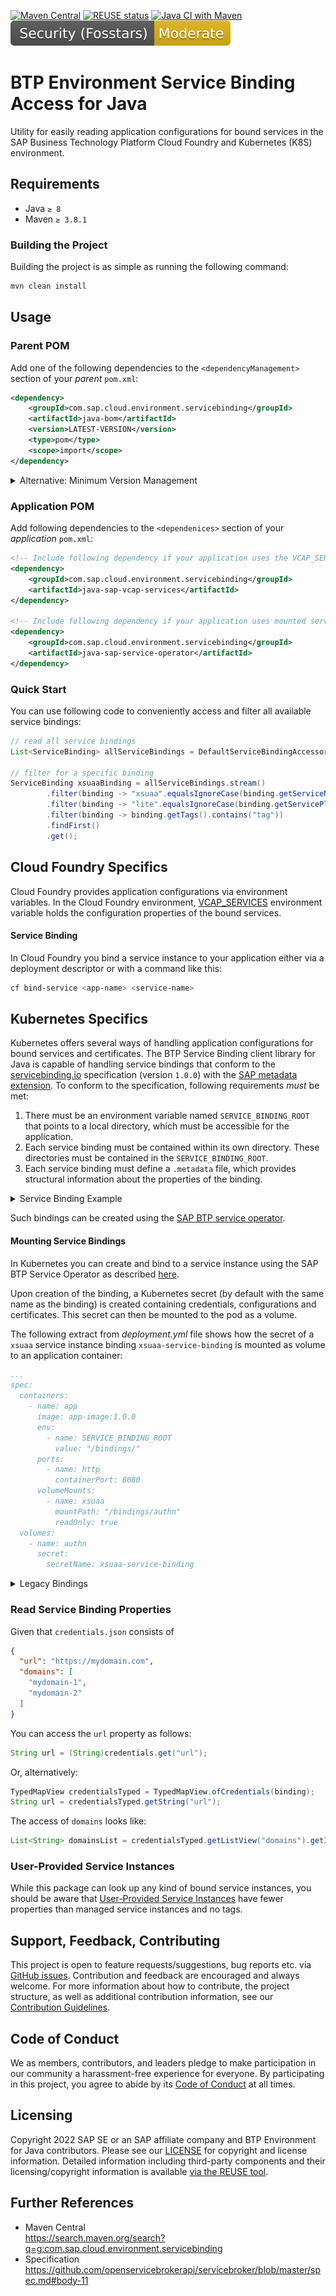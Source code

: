 [![Maven Central](https://img.shields.io/badge/Maven_Central-yellow.svg)](https://search.maven.org/search?q=g:com.sap.cloud.environment.servicebinding%2BAND%2Ba:java-bom)
[![REUSE status](https://api.reuse.software/badge/github.com/SAP/btp-environment-variable-access)](https://api.reuse.software/info/github.com/SAP/btp-environment-variable-access)
[![Java CI with Maven](https://github.com/SAP/btp-environment-variable-access/actions/workflows/ci-build.yml/badge.svg)](https://github.com/SAP/btp-environment-variable-access/actions/workflows/ci-build.yml)
[![Fosstars security rating](https://raw.githubusercontent.com/SAP/btp-environment-variable-access/fosstars-report/fosstars_badge.svg)](https://github.com/SAP/btp-environment-variable-access/blob/fosstars-report/fosstars_report.md)

# BTP Environment Service Binding Access for Java

Utility for easily reading application configurations for bound services in the SAP Business Technology Platform Cloud
Foundry and Kubernetes (K8S) environment.

## Requirements

- Java `≥ 8`
- Maven `≥ 3.8.1`

### Building the Project

Building the project is as simple as running the following command:

```sh
mvn clean install
```

## Usage

### Parent POM

Add one of the following dependencies to the `<dependencyManagement>` section of your _parent_ `pom.xml`:

```xml
<dependency>
    <groupId>com.sap.cloud.environment.servicebinding</groupId>
    <artifactId>java-bom</artifactId>
    <version>LATEST-VERSION</version>
    <type>pom</type>
    <scope>import</scope>
</dependency>
```

<details>
<summary>Alternative: Minimum Version Management</summary>

```xml
<dependency>
    <groupId>com.sap.cloud.environment.servicebinding</groupId>
    <artifactId>java-modules-bom</artifactId>
    <version>LATEST-VERSION</version>
    <type>pom</type>
    <scope>import</scope>
</dependency>
```

</details>

### Application POM

Add following dependencies to the `<dependenices>` section of your _application_ `pom.xml`:

```xml
<!-- Include following dependency if your application uses the VCAP_SERVICES environment variable as a source for service bindings -->
<dependency>
    <groupId>com.sap.cloud.environment.servicebinding</groupId>
    <artifactId>java-sap-vcap-services</artifactId>
</dependency>

<!-- Include following dependency if your application uses mounted service bindings created by the SAP BTP Service Operator -->
<dependency>
    <groupId>com.sap.cloud.environment.servicebinding</groupId>
    <artifactId>java-sap-service-operator</artifactId>
</dependency>
```

### Quick Start

You can use following code to conveniently access and filter all available service bindings:

```java
// read all service bindings
List<ServiceBinding> allServiceBindings = DefaultServiceBindingAccessor.getInstance().getServiceBindings();

// filter for a specific binding
ServiceBinding xsuaaBinding = allServiceBindings.stream()
        .filter(binding -> "xsuaa".equalsIgnoreCase(binding.getServiceName().orElse(null)))
        .filter(binding -> "lite".equalsIgnoreCase(binding.getServicePlan().orElse(null)))
        .filter(binding -> binding.getTags().contains("tag"))
        .findFirst()
        .get();
```

## Cloud Foundry Specifics

Cloud Foundry provides application configurations via environment variables. In the Cloud Foundry
environment, [VCAP_SERVICES](http://docs.cloudfoundry.org/devguide/deploy-apps/environment-variable.html#VCAP-SERVICES)
environment variable holds the configuration properties of the bound services.

#### Service Binding

In Cloud Foundry you bind a service instance to your application either via a deployment descriptor or with a command
like this:

```sh
cf bind-service <app-name> <service-name>
```

## Kubernetes Specifics

Kubernetes offers several ways of handling application configurations for bound services and certificates. The BTP
Service Binding client library for Java is capable of handling service bindings that conform to
the [servicebinding.io](https://servicebinding.io/spec/core/1.0.0/) specification (version `1.0.0`) with
the [SAP metadata extension](https://blogs.sap.com/2022/07/12/the-new-way-to-consume-service-bindings-on-kyma-runtime/).
To conform to the specification, following requirements _must_ be met:

1. There must be an environment variable named `SERVICE_BINDING_ROOT` that points to a local directory, which must be
   accessible for the application.
2. Each service binding must be contained within its own directory. These directories must be contained in
   the `SERVICE_BINDING_ROOT`.
3. Each service binding must define a `.metadata` file, which provides structural information about the properties of
   the binding.

<details>
<summary>Service Binding Example</summary>

For example, a valid binding could look like below:

```sh
/$SERVICE_BINDING_ROOT/
  my-funny-binding/
    .metadata: /* see below */
    type: funny-service
    tags: ["funny", "somewhat", "useful"]
    user: me
    a_number: 3
    a_boolean: true
    an_object: { "property1": "value 1", "property2": true }
```

With the `.metadata` file containing following content:

```json
{
  "metaDataProperties": [
    {
      "name": "type",
      "format": "text"
    },
    {
      "name": "tags",
      "format": "json"
    }
  ],
  "credentialProperties": [
    {
      "name": "user",
      "format": "text"
    },
    {
      "name": "a_number",
      "format": "json"
    },
    {
      "name": "a_boolean",
      "format": "json"
    },
    {
      "name": "an_object",
      "format": "json"
    }
  ]
}
```

</details>

Such bindings can be created using the [SAP BTP service operator](https://github.com/SAP/sap-btp-service-operator).

#### Mounting Service Bindings

In Kubernetes you can create and bind to a service instance using the SAP BTP Service Operator as
described [here](https://github.com/SAP/sap-btp-service-operator#using-the-sap-btp-service-operator).

Upon creation of the binding, a Kubernetes secret (by default with the same name as the binding) is created containing
credentials, configurations and certificates. This secret can then be mounted to the pod as a volume.

The following extract from _deployment.yml_ file shows how the secret of a `xsuaa` service instance
binding `xsuaa-service-binding` is mounted as volume to an application container:

```yml
...
spec:
  containers:
    - name: app
      image: app-image:1.0.0
      env:
        - name: SERVICE_BINDING_ROOT
          value: "/bindings/"
      ports:
        - name: http
          containerPort: 8080
      volumeMounts:
        - name: xsuaa
          mountPath: "/bindings/authn"
          readOnly: true
  volumes:
    - name: authn
      secret:
        secretName: xsuaa-service-binding
```

<details>
<summary>Legacy Bindings</summary>

This library also supports older versions of the SAP BTP Service operator (version `< 0.2.3`).
Bindings created by the older operator do not have the `.metadata` file and are **required** to be mounted to a specific
path within the pod: `/etc/secrets/sapbtp/<service-name>/<instance-name>`.

For example, the below folder structure resembles two instances of service `xsuaa`: One named `application` and the
other named `broker`, each with their own configurations. Additionally, there is one instance of
service `servicemanager` called `my-instance` with its configuration.

```sh
/etc/secrets/sapbtp
  /xsuaa
    /application/
    /broker/
  /servicemanager
    /my-instance/
```

Bindings within these directories may have different structures. This library is capable of parsing the following
structures:

1. "Flat Properties"

```sh
/etc/secrets/sapbtp
  /some-service
    /some-instance
      /clientid
      /plan
      /tags
      /url
```

2. "Flat Metadata and JSON Credentials"

```sh
/etc/secrets/sapbtp
  /some-service
    /some-instance
      /credentials.json
      /plan
      /tags
```

3. "Full JSON Binding"

```sh
/etc/secrets/sapbtp
  /some-service
    /some-instance
      /binding.json
```

</details>

### Read Service Binding Properties

Given that ``credentials.json`` consists of

```json
{
  "url": "https://mydomain.com",
  "domains": [
    "mydomain-1",
    "mydomain-2"
  ]
}
```

You can access the ``url`` property as follows:

```java
String url = (String)credentials.get("url");
```

Or, alternatively:

```java
TypedMapView credentialsTyped = TypedMapView.ofCredentials(binding);
String url = credentialsTyped.getString("url");
```

The access of ``domains`` looks like:

```java
List<String> domainsList = credentialsTyped.getListView("domains").getItems(String.class);
```

### User-Provided Service Instances

While this package can look up any kind of bound service instances, you should be aware
that [User-Provided Service Instances](https://docs.cloudfoundry.org/devguide/services/user-provided.html) have fewer
properties than managed service instances and no tags.

## Support, Feedback, Contributing

This project is open to feature requests/suggestions, bug reports etc.
via [GitHub issues](https://github.com/SAP/btp-environment-variable-access/issues). Contribution and feedback are
encouraged and always welcome. For more information about how to contribute, the project structure, as well as
additional contribution information, see our [Contribution Guidelines](CONTRIBUTING.md).

## Code of Conduct

We as members, contributors, and leaders pledge to make participation in our community a harassment-free experience for
everyone. By participating in this project, you agree to abide by its [Code of Conduct](CODE_OF_CONDUCT.md) at all
times.

## Licensing

Copyright 2022 SAP SE or an SAP affiliate company and BTP Environment for Java contributors. Please see
our [LICENSE](LICENSE) for copyright and license information. Detailed information including third-party components and
their licensing/copyright information is
available [via the REUSE tool](https://api.reuse.software/info/github.com/SAP/btp-environment-variable-access).

## Further References

- Maven Central<br>
  https://search.maven.org/search?q=g:com.sap.cloud.environment.servicebinding
- Specification<br>
  https://github.com/openservicebrokerapi/servicebroker/blob/master/spec.md#body-11


